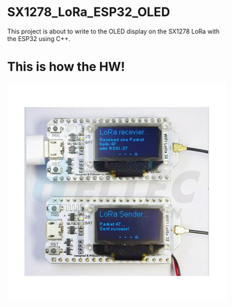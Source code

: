 # SX1278_LoRa_ESP32_OLED
This project is about to write to the OLED display on the SX1278 LoRa with the ESP32 using C++.

# This is how the HW!
![Image](/img/oled-display-esp32-lora-sx1278-433mhz.jpg)
